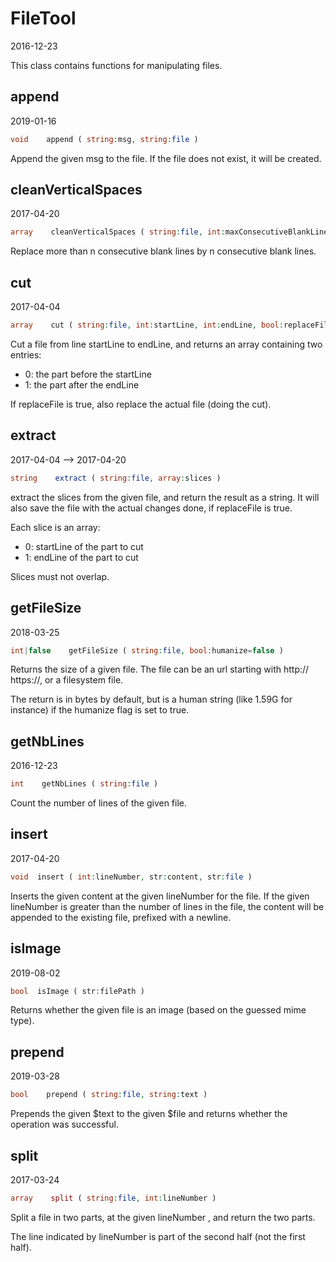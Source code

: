 FileTool
=====================
2016-12-23



This class contains functions for manipulating files.




append
------
2019-01-16

```php
void    append ( string:msg, string:file )
```

Append the given msg to the file.
If the file does not exist, it will be created.



cleanVerticalSpaces
-------------
2017-04-20

```php
array    cleanVerticalSpaces ( string:file, int:maxConsecutiveBlankLines=3 )
```

Replace more than n consecutive blank lines by n consecutive blank lines.





cut
-------------
2017-04-04

```php
array    cut ( string:file, int:startLine, int:endLine, bool:replaceFile=false )
```

Cut a file from line startLine to endLine, and returns an array containing two entries:
- 0: the part before the startLine
- 1: the part after the endLine

If replaceFile is true, also replace the actual file (doing the cut).



extract
-------------
2017-04-04 --> 2017-04-20

```php
string    extract ( string:file, array:slices )
```

extract the slices from the given file, and return the result as a string. 
It will also save the file with the actual changes done, if replaceFile is true.

Each slice is an array:
 - 0: startLine of the part to cut
 - 1: endLine of the part to cut

Slices must not overlap.


 
     

getFileSize
-----------
2018-03-25


```php
int|false    getFileSize ( string:file, bool:humanize=false )
```

Returns the size of a given file.
The file can be an url starting with http:// https://, or a filesystem file.

The return is in bytes by default, but is a human string (like 1.59G for instance)
if the humanize flag is set to true.





getNbLines
-------------
2016-12-23

```php
int    getNbLines ( string:file )
```

Count the number of lines of the given file.
     
     

insert
-------------
2017-04-20
     
```php     
void  insert ( int:lineNumber, str:content, str:file )
```     

Inserts the given content at the given lineNumber for the file.
If the given lineNumber is greater than the number of lines in the file,
the content will be appended to the existing file, prefixed with a newline.



isImage
---------
2019-08-02

```php     
bool  isImage ( str:filePath )
```     

Returns whether the given file is an image (based on the guessed mime type).







prepend
-------------
2019-03-28

```php
bool    prepend ( string:file, string:text )
```

Prepends the given $text to the given $file and returns whether the operation was successful.
     



split
-------------
2017-03-24

```php
array    split ( string:file, int:lineNumber )
```

Split a file in two parts, at the given lineNumber , and return the two parts.

The line indicated by lineNumber is part of the second half (not the first half).


